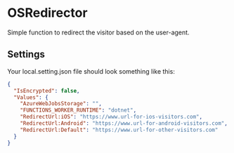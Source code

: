 # OSRedirector

Simple function to redirect the visitor based on the user-agent.

## Settings

Your local.setting.json file should look something like this:

```json
{
  "IsEncrypted": false,
  "Values": {
    "AzureWebJobsStorage": "",
    "FUNCTIONS_WORKER_RUNTIME": "dotnet",
    "RedirectUrl:iOS": "https://www.url-for-ios-visitors.com",
    "RedirectUrl:Android": "https://www.url-for-android-visitors.com",
    "RedirectUrl:Default": "https://www.url-for-other-visitors.com"
  }
}
```
